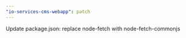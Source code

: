 ```yaml
---
"io-services-cms-webapp": patch
---
```


Update package.json: replace node-fetch with node-fetch-commonjs
